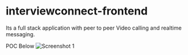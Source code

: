 # interviewconnect-frontend
Its a full stack application with peer to peer Video calling and realtime messaging.

POC Below
![Screenshot 1](poc.gif)

